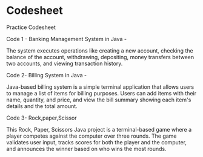 # Codesheet
Practice Codesheet

Code 1 - Banking Management System in Java - 

The system executes operations like creating a new account, checking the balance of the account, withdrawing, depositing, money transfers between two accounts, and viewing transaction history.

Code 2- Billing System in Java -

Java-based billing system is a simple terminal application that allows users to manage a list of items for billing purposes. Users can add items with their name, quantity, and price, and view the bill summary showing each item's details and the total amount.

Code 3- Rock,paper,Scissor

This Rock, Paper, Scissors Java project is a terminal-based game where a player competes against the computer over three rounds. The game validates user input, tracks scores for both the player and the computer, and announces the winner based on who wins the most rounds.
